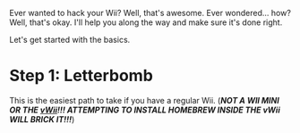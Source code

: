 Ever wanted to hack your Wii? Well, that's awesome. Ever wondered... how? Well, that's okay. I'll help you along the way and make sure it's done right.


Let's get started with the basics.



# Step 1: Letterbomb

This is the easiest path to take if you have a regular Wii. (***NOT A WII MINI OR THE [vWii](https://wiibrew.org/wiki/VWii)!!! ATTEMPTING TO INSTALL HOMEBREW INSIDE THE vWii WILL BRICK IT!!!***)
